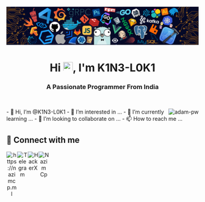 ![](https://raw.githubusercontent.com/PushpenderIndia/PushpenderIndia/master/media/header.png)
<h1 align="center">Hi <img src="https://media.giphy.com/media/hvRJCLFzcasrR4ia7z/giphy.gif" width="25px" height="25px">, I'm K1N3-L0K1</h1>
<h3 align="center">A Passionate Programmer From India</h3>
</br>
<p><img align="right" src="https://github.com/Adam-pw/Adam-pw/blob/main/animation_500_kxa883sd.gif" alt="adam-pw" /></p>
- 👋 Hi, I’m @K1N3-L0K1
- 👀 I’m interested in ...
- 🌱 I’m currently learning ...
- 💞️ I’m looking to collaborate on ...
- 📫 How to reach me ...



## 🔗 Connect with me

<!-- png icons from https://iconscout.com/ -->
<center><a href="https://nazimcp.ml" class="padded"><img align="left" alt="https://nazimcp.ml" width="28px" src="./res/website.png" /></a> 
<a href="https://t.me/NazimCp" class="padded"><img align="left" alt="Telegram" width="28px" src="https://cdn.jsdelivr.net/npm/simple-icons@v3/icons/github.svg" /></a> 
<a href="https://instagram.com/nazimcp7" class="padded"><img align="left" alt="HackerX" width="28px" src="https://cdn.jsdelivr.net/npm/simple-icons@v3/icons/instagram.svg" /></a>
<a href="https://t.me/NazimCp" class="padded"><img align="left" alt="Nazim Cp" width="28px" src="./res/telegram.png" /></a></center>  
</br>




<!---
K1N3-L0K1/K1N3-L0K1 is a ✨ special ✨ repository because its `README.md` (this file) appears on your GitHub profile.
You can click the Preview link to take a look at your changes.
--->
